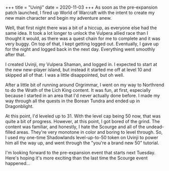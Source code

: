 +++
title = "Uvinji"
date = 2020-11-03
+++
As soon as the pre-expansion patch launched, I fired up World of Warcraft with the intent to create my new main character and begin my adventure anew.

Well, that first night there was a bit of a hiccup, as everyone else had the same idea. It took a lot longer to unlock the Vulpera allied race than  I thought it would, as there was a quest chain for me to complete and it was very buggy. On top of that, I kept getting logged out. Eventually, I gave up for the night and logged back in the next day. Everything went smoothly after that.

I created Uvinji, my Vulpera Shaman, and logged in. I expected to start at the new new-player island, but instead it started me off at level 10 and skipped all of that. I was a little disappointed, but oh well.

After a little bit of running around Orgrimmar, I went on my way to Northrend to do the Wrath of the Lich King content. It was fun, at first, especially because I started in an area that I'd never actually done before. I made my way through all the quests in the Borean Tundra and ended up in Dragonblight. 

At this point, I'd leveled up to 31. With the level cap being 50 now, that was quite a bit of progress. However, at this point, I got bored of the grind. The content was familiar, and honestly, I hate the Scourge and all of the undead-filled areas. They're very monotone in color and boring to level through. So, I used my one-time Shadowlands level-up-to-50 token on Uvinji to power him all the way up, and went through the "you're a brand new 50" tutorial.

I'm looking forward to the pre-expansion event that starts next Tuesday. Here's hoping it's more exciting than the last time the Scourge event happened...
